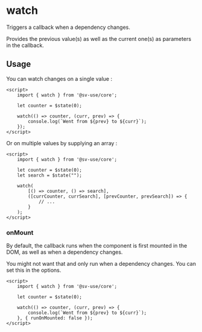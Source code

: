 # watch

Triggers a callback when a dependency changes.

Provides the previous value(s) as well as the current one(s) as parameters in the callback.

## Usage

You can watch changes on a single value :

```svelte
<script>
	import { watch } from '@sv-use/core';

	let counter = $state(0);

	watch(() => counter, (curr, prev) => {
        console.log(`Went from ${prev} to ${curr}`);
    });
</script>
```

Or on multiple values by supplying an array :

```svelte
<script>
	import { watch } from '@sv-use/core';

	let counter = $state(0);
    let search = $state("");

	watch(
        [() => counter, () => search],
        ([currCounter, currSearch], [prevCounter, prevSearch]) => {
            // ...
        }
    );
</script>
```

### onMount

By default, the callback runs when the component is first mounted in the DOM,
as well as when a dependency changes.

You might not want that and only run when a dependency changes. You can set
this in the options.

```svelte
<script>
	import { watch } from '@sv-use/core';

	let counter = $state(0);

	watch(() => counter, (curr, prev) => {
        console.log(`Went from ${prev} to ${curr}`);
    }, { runOnMounted: false });
</script>
```
